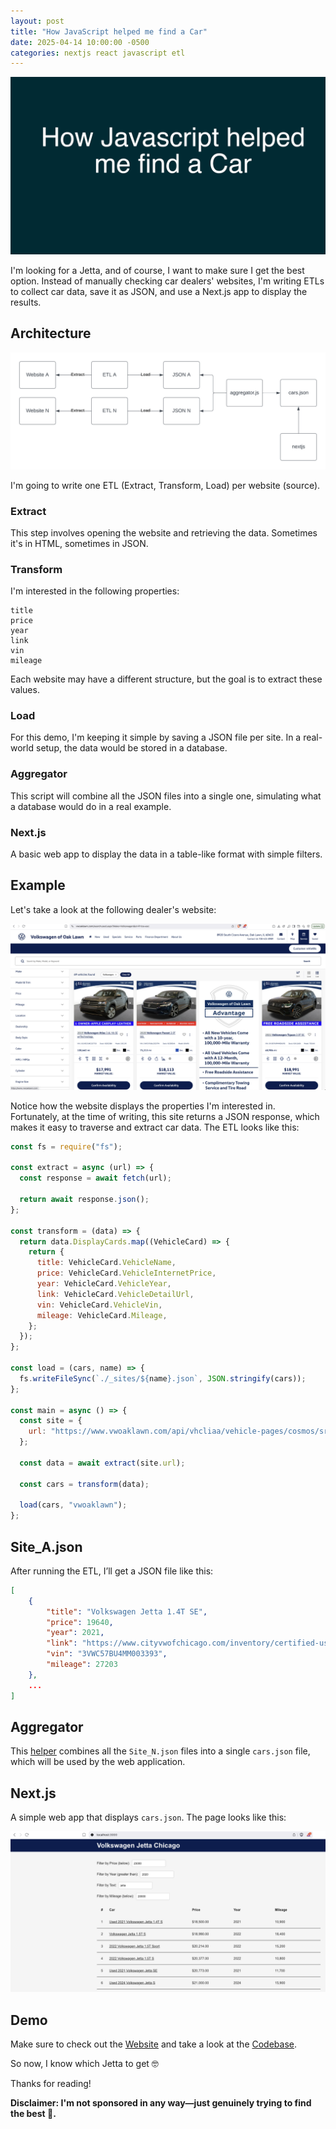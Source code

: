```yaml
---
layout: post
title: "How JavaScript helped me find a Car"
date: 2025-04-14 10:00:00 -0500
categories: nextjs react javascript etl
---
```


![How JavaScript helped me find a Car](/assets/nextjs-javascript-etl-jetta-chicago/banner.png)

I'm looking for a Jetta, and of course, I want to make sure I get the best option. Instead of manually checking car dealers' websites, I'm writing ETLs to collect car data, save it as JSON, and use a Next.js app to display the results.

## Architecture

![Architecture](/assets/nextjs-javascript-etl-jetta-chicago/architecture.png)

I'm going to write one ETL (Extract, Transform, Load) per website (source).

### Extract

This step involves opening the website and retrieving the data. Sometimes it's in HTML, sometimes in JSON.

### Transform

I'm interested in the following properties:

```
title
price
year
link
vin
mileage
```

Each website may have a different structure, but the goal is to extract these values.

### Load

For this demo, I'm keeping it simple by saving a JSON file per site. In a real-world setup, the data would be stored in a database.

### Aggregator

This script will combine all the JSON files into a single one, simulating what a database would do in a real example.

### Next.js

A basic web app to display the data in a table-like format with simple filters.

## Example

Let's take a look at the following dealer's website:

![Jetta Dealership Website](/assets/nextjs-javascript-etl-jetta-chicago/jetta-car-dealer-website.png)

Notice how the website displays the properties I'm interested in. Fortunately, at the time of writing, this site returns a JSON response, which makes it easy to traverse and extract car data. The ETL looks like this:

```js
const fs = require("fs");

const extract = async (url) => {
  const response = await fetch(url);

  return await response.json();
};

const transform = (data) => {
  return data.DisplayCards.map((VehicleCard) => {
    return {
      title: VehicleCard.VehicleName,
      price: VehicleCard.VehicleInternetPrice,
      year: VehicleCard.VehicleYear,
      link: VehicleCard.VehicleDetailUrl,
      vin: VehicleCard.VehicleVin,
      mileage: VehicleCard.Mileage,
    };
  });
};

const load = (cars, name) => {
  fs.writeFileSync(`./_sites/${name}.json`, JSON.stringify(cars));
};

const main = async () => {
  const site = {
    url: "https://www.vwoaklawn.com/api/vhcliaa/vehicle-pages/cosmos/srp/vehicles/25795/2631261?st=Price+asc&Make=Volkswagen&mileagerange=0-50000&host=www.vwoaklawn.com&baseFilter=dHlwZT0ndSc=&displayCardsShown=NaN",
  };

  const data = await extract(site.url);

  const cars = transform(data);

  load(cars, "vwoaklawn");
};
```

## Site_A.json

After running the ETL, I’ll get a JSON file like this:

```json
[
    {
        "title": "Volkswagen Jetta 1.4T SE",
        "price": 19640,
        "year": 2021,
        "link": "https://www.cityvwofchicago.com/inventory/certified-used-2021-volkswagen-jetta-1-4t-se-fwd-4d-sedan-3vwc57bu4mm003393/",
        "vin": "3VWC57BU4MM003393",
        "mileage": 27203
    },
    ...
]
```

## Aggregator

This [helper](https://github.com/garciadiazjaime/website-cars/blob/main/support/aggregator.js) combines all the `Site_N.json` files into a single `cars.json` file, which will be used by the web application.

## Next.js

A simple web app that displays `cars.json`. The page looks like this:

![Jetta Nextjs Web app](/assets/nextjs-javascript-etl-jetta-chicago/jetta-chicago-ui.png)

## Demo

Make sure to check out the [Website](https://volkswagen-chicago.mintitmedia.com/) and take a look at the [Codebase](https://github.com/garciadiazjaime/website-cars).

So now, I know which Jetta to get 🤓

Thanks for reading!

**Disclaimer: I'm not sponsored in any way—just genuinely trying to find the best 🚗.**
